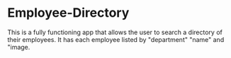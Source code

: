 # Employee-Directory

This is a fully functioning app that allows the user to search a directory of their employees. It has each employee listed by "department" "name" and "image.
